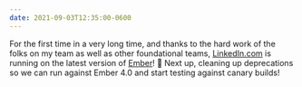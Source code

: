 ```yaml
---
date: 2021-09-03T12:35:00-0600
---
```


For the first time in a very long time, and thanks to the hard work of the folks on my team as well as other foundational teams, [LinkedIn.com][li] is running on the latest version of [Ember][e]! 🎉 Next up, cleaning up deprecations so we can run against Ember 4.0 and start testing against canary builds!

[e]: https://emberjs.com
[li]: https://www.linkedin.com